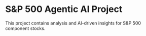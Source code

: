 # S&P 500 Agentic AI Project

This project contains analysis and AI-driven insights for S&P 500 component stocks.